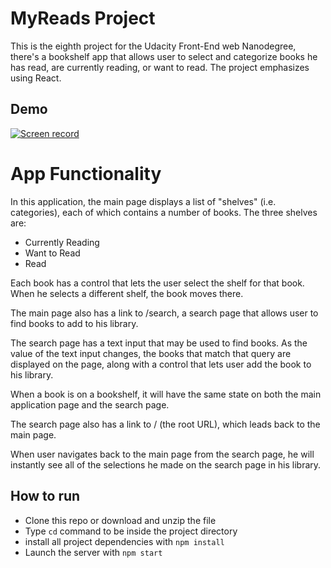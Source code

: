 # MyReads Project
This is the eighth project for the Udacity Front-End web Nanodegree, there's a bookshelf app that allows user to select and categorize books he has read, are currently reading, or want to read. The project emphasizes using React.

## Demo
[![Screen record](http://img.youtube.com/vi/K5U-c21YU0I/0.jpg)](https://youtu.be/K5U-c21YU0I)

# App Functionality

In this application, the main page displays a list of "shelves" (i.e. categories), each of which contains a number of books. The three shelves are:

* Currently Reading
* Want to Read
* Read

Each book has a control that lets the user select the shelf for that book. When he selects a different shelf, the book moves there.

The main page also has a link to /search, a search page that allows user to find books to add to his library.

The search page has a text input that may be used to find books. As the value of the text input changes, the books that match that query are displayed on the page, along with a control that lets user add the book to his library.

When a book is on a bookshelf, it will have the same state on both the main application page and the search page.

The search page also has a link to / (the root URL), which leads back to the main page.

When user navigates back to the main page from the search page, he will instantly see all of the selections he made on the search page in his library.

## How to run
* Clone this repo or download and unzip the file
* Type `cd` command to be inside the project directory
* install all project dependencies with `npm install`
* Launch the server with `npm start`